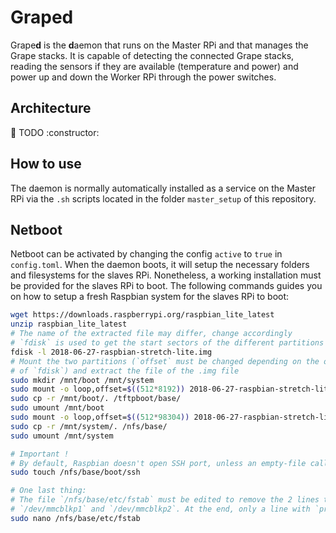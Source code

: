 # Graped

Grape**d** is the **d**aemon that runs on the Master RPi and that manages the Grape stacks. It is capable of detecting the connected Grape stacks, reading the sensors if they are available (temperature and power) and power up and down the Worker RPi through the power switches.

## Architecture

:construction: TODO :constructor:

## How to use

The daemon is normally automatically installed as a service on the Master RPi via the `.sh` scripts located in the folder `master_setup` of this repository.

## Netboot

Netboot can be activated by changing the config `active` to `true` in `config.toml`. When the daemon boots, it will setup the necessary folders and filesystems for the slaves RPi. Nonetheless, a working installation must be provided for the slaves RPi to boot. The following commands guides you on how to setup a fresh Raspbian system for the slaves RPi to boot:

```sh
wget https://downloads.raspberrypi.org/raspbian_lite_latest
unzip raspbian_lite_latest
# The name of the extracted file may differ, change accordingly
# `fdisk` is used to get the start sectors of the different partitions
fdisk -l 2018-06-27-raspbian-stretch-lite.img
# Mount the two partitions (`offset` must be changed depending on the output
# of `fdisk`) and extract the file of the .img file
sudo mkdir /mnt/boot /mnt/system
sudo mount -o loop,offset=$((512*8192)) 2018-06-27-raspbian-stretch-lite.img /mnt/boot
sudo cp -r /mnt/boot/. /tftpboot/base/
sudo umount /mnt/boot
sudo mount -o loop,offset=$((512*98304)) 2018-06-27-raspbian-stretch-lite.img /mnt/system
sudo cp -r /mnt/system/. /nfs/base/
sudo umount /mnt/system

# Important !
# By default, Raspbian doesn't open SSH port, unless an empty-file called ssh is created
sudo touch /nfs/base/boot/ssh

# One last thing:
# The file `/nfs/base/etc/fstab` must be edited to remove the 2 lines that contains
# `/dev/mmcblkp1` and `/dev/mmcblkp2`. At the end, only a line with `proc` should be left
sudo nano /nfs/base/etc/fstab
```